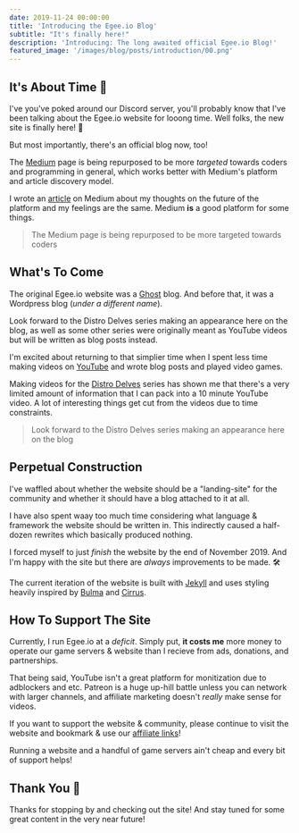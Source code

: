 ```yaml
---
date: 2019-11-24 00:00:00
title: 'Introducing the Egee.io Blog'
subtitle: "It's finally here!"
description: 'Introducing: The long awaited official Egee.io Blog!'
featured_image: '/images/blog/posts/introduction/00.png'
---
```


## It's About Time 🎉

I've you've poked around our Discord server, you'll probably know that I've been talking about the Egee.io website for looong time. Well folks, the new site is finally here! 🥳

But most importantly, there's an official blog now, too!

The [Medium](https://medium.com/@egee_irl/) page is being repurposed to be more _targeted_ towards coders and programming in general, which works better with Medium's platform and article discovery model.

I wrote an [article](https://medium.com/@egee_irl/thoughts-on-the-future-of-medium-57c81d8bd218) on Medium about my thoughts on the future of the platform and my feelings are the same. Medium **is** a good platform for some things.

> The Medium page is being repurposed to be more targeted towards coders

## What's To Come

The original Egee.io website was a [Ghost](https://ghost.org/) blog. And before that, it was a Wordpress blog (*under a different name*).

Look forward to the Distro Delves series making an appearance here on the blog, as well as some other series were originally meant as YouTube videos but will be written as blog posts instead.

I'm excited about returning to that simplier time when I spent less time making videos on [YouTube](https://www.youtube.com/c/Egeeirl) and wrote blog posts and played video games.

Making videos for the [Distro Delves](https://www.youtube.com/playlist?list=PLTGHiAlif1EhnNQozcSwu2ZSt7oDWaX0J) series has shown me that there's a very limited amount of information that I can pack into a 10 minute YouTube video. A lot of interesting things get cut from the videos due to time constraints.

> Look forward to the Distro Delves series making an appearance here on the blog

## Perpetual Construction

I've waffled about whether the website should be a "landing-site" for the community and whether it should have a blog attached to it at all.

I have also spent waay too much time considering what language & framework the website should be written in. This indirectly caused a half-dozen rewrites which basically produced nothing.

I forced myself to just _finish_ the website by the end of November 2019. And I'm happy with the site but there are *always* improvements to be made. 🛠️

The current iteration of the website is built with [Jekyll](https://jekyllrb.com/) and uses styling heavily inspired by [Bulma](https://bulma.io/) and [Cirrus](https://spiderpig86.github.io/Cirrus/).

## How To Support The Site

Currently, I run Egee.io at a *deficit*. Simply put, **it costs me** more money to operate our game servers & website than I recieve from ads, donations, and partnerships.

That being said, YouTube isn't a great platform for monitization due to adblockers and etc. Patreon is a huge up-hill battle unless you can network with larger channels, and affiliate marketing doesn't *really* make sense for videos.

If you want to support the website & community, please continue to visit the website and bookmark & use our [affiliate links](https://amzn.to/2XITKQJ)!

Running a website and a handful of game servers ain't cheap and every bit of support helps!

## Thank You 🚀

Thanks for stopping by and checking out the site! And stay tuned for some great content in the very near future!
